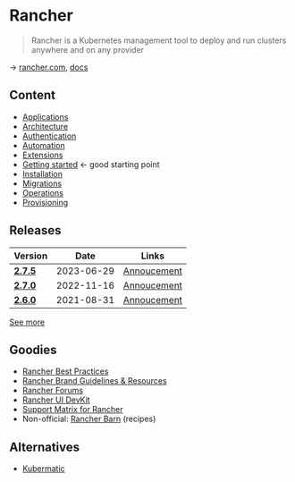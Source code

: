 # Rancher

> Rancher is a Kubernetes management tool to deploy and run clusters anywhere and on any provider

→ [rancher.com](https://www.rancher.com), [docs](https://ranchermanager.docs.rancher.com)

## Content

* [Applications](rancher-apps.md)
* [Architecture](rancher-architecture.md)
* [Authentication](rancher-authentication.md)
* [Automation](rancher-automation.md.md)
* [Extensions](rancher-extensions.md)
* [Getting started](rancher-gettingstarted.md) ← good starting point
* [Installation](rancher-installation.md)
* [Migrations](rancher-migrations.md)
* [Operations](rancher-operations.md)
* [Provisioning](rancher-provisioning.md)

## Releases

Version                                                             | Date       | Links
--------------------------------------------------------------------|------------|--------------------------------------------------------------------
[**2.7.5**](https://github.com/rancher/rancher/releases/tag/v2.7.5) | 2023-06-29 | [Annoucement](https://forums.rancher.com/t/rancher-release-v2-7-5/40993)
[**2.7.0**](https://github.com/rancher/rancher/releases/tag/v2.7.0) | 2022-11-16 | [Annoucement](https://forums.rancher.com/t/rancher-release-v2-7-0/39478)
[**2.6.0**](https://github.com/rancher/rancher/releases/tag/v2.6.0) | 2021-08-31 | [Annoucement](https://forums.rancher.com/t/rancher-release-v2-6-0/21048)

[See more](rancher-versions.md)

## Goodies

* [Rancher Best Practices](https://www.suse.com/support/kb/doc/?id=000020105)
* [Rancher Brand Guidelines & Resources](https://www.rancher.com/brand-guidelines)
* [Rancher Forums](https://forums.rancher.com/)
* [Rancher UI DevKit](https://rancher.github.io/dashboard/)
* [Support Matrix for Rancher](https://www.suse.com/suse-rancher/support-matrix/all-supported-versions/rancher-v2-7-5/)
* Non-official: [Rancher Barn](https://github.com/rancher/barn) (recipes)

## Alternatives

* [Kubermatic](https://github.com/kubermatic/kubermatic)
